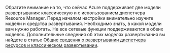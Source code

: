 Обратите внимание на то, что сейчас Azure поддерживает две модели развертывания: классическую и с использованием диспетчера Resource Manager. Перед началом настройки внимательно изучите модели и средства развертывания. Необходимо знать, в какой модели вам нужно работать. Не все сетевые функции поддерживаются в обеих моделях. Дополнительные сведения об этих моделях развертывания вы найдете в статье [Общие сведения о развертывании диспетчера ресурсов и классическом развертывании](../articles/resource-manager-deployment-model.md).

<!---HONumber=AcomDC_0504_2016-->